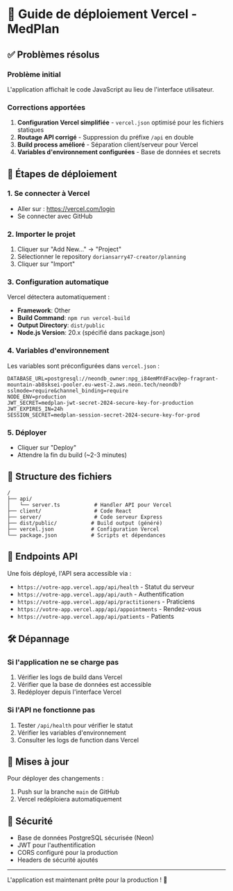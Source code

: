 # 🚀 Guide de déploiement Vercel - MedPlan

## ✅ Problèmes résolus

### Problème initial
L'application affichait le code JavaScript au lieu de l'interface utilisateur.

### Corrections apportées
1. **Configuration Vercel simplifiée** - `vercel.json` optimisé pour les fichiers statiques
2. **Routage API corrigé** - Suppression du préfixe `/api` en double
3. **Build process amélioré** - Séparation client/serveur pour Vercel
4. **Variables d'environnement configurées** - Base de données et secrets

## 🔧 Étapes de déploiement

### 1. Se connecter à Vercel
- Aller sur : https://vercel.com/login
- Se connecter avec GitHub

### 2. Importer le projet
1. Cliquer sur "Add New..." → "Project"
2. Sélectionner le repository `doriansarry47-creator/planning`
3. Cliquer sur "Import"

### 3. Configuration automatique
Vercel détectera automatiquement :
- **Framework**: Other
- **Build Command**: `npm run vercel-build`
- **Output Directory**: `dist/public`
- **Node.js Version**: 20.x (spécifié dans package.json)

### 4. Variables d'environnement
Les variables sont préconfigurées dans `vercel.json` :
```
DATABASE_URL=postgresql://neondb_owner:npg_i84emMYdFacv@ep-fragrant-mountain-ab8sksei-pooler.eu-west-2.aws.neon.tech/neondb?sslmode=require&channel_binding=require
NODE_ENV=production
JWT_SECRET=medplan-jwt-secret-2024-secure-key-for-production
JWT_EXPIRES_IN=24h
SESSION_SECRET=medplan-session-secret-2024-secure-key-for-prod
```

### 5. Déployer
- Cliquer sur "Deploy"
- Attendre la fin du build (~2-3 minutes)

## 📂 Structure des fichiers

```
/
├── api/
│   └── server.ts           # Handler API pour Vercel
├── client/                 # Code React
├── server/                 # Code serveur Express
├── dist/public/           # Build output (généré)
├── vercel.json            # Configuration Vercel
└── package.json           # Scripts et dépendances
```

## 🔗 Endpoints API

Une fois déployé, l'API sera accessible via :
- `https://votre-app.vercel.app/api/health` - Statut du serveur
- `https://votre-app.vercel.app/api/auth` - Authentification
- `https://votre-app.vercel.app/api/practitioners` - Praticiens
- `https://votre-app.vercel.app/api/appointments` - Rendez-vous
- `https://votre-app.vercel.app/api/patients` - Patients

## 🛠️ Dépannage

### Si l'application ne se charge pas
1. Vérifier les logs de build dans Vercel
2. Vérifier que la base de données est accessible
3. Redéployer depuis l'interface Vercel

### Si l'API ne fonctionne pas
1. Tester `/api/health` pour vérifier le statut
2. Vérifier les variables d'environnement
3. Consulter les logs de function dans Vercel

## 🔄 Mises à jour

Pour déployer des changements :
1. Push sur la branche `main` de GitHub
2. Vercel redéploiera automatiquement

## 🔐 Sécurité

- Base de données PostgreSQL sécurisée (Neon)
- JWT pour l'authentification
- CORS configuré pour la production
- Headers de sécurité ajoutés

---

L'application est maintenant prête pour la production ! 🎉